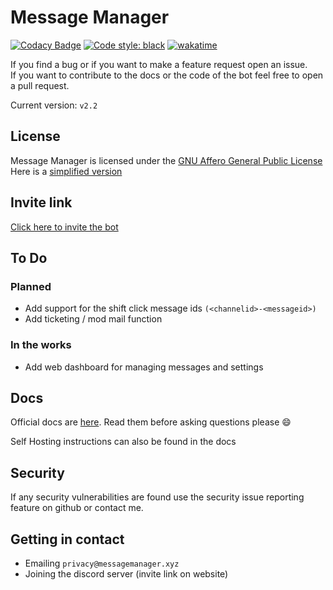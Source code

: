 # Message Manager

[![Codacy Badge](https://api.codacy.com/project/badge/Grade/326569ef23ba4a46848e531a662970c0)](https://app.codacy.com/gh/AnotherCat/message-bot?utm_source=github.com&utm_medium=referral&utm_content=AnotherCat/message-bot&utm_campaign=Badge_Grade_Settings)
[![Code style: black](https://img.shields.io/badge/code%20style-black-000000.svg)](https://github.com/psf/black)
[![wakatime](https://wakatime.com/badge/github/message-manager-discord/bot.svg)](https://wakatime.com/badge/github/message-manager-discord/bot)

<!--
[![Support Server Invite](https://discord.com/api/guilds/742373263593963614/embed.png)](https://discord.gg/xFZu29t)
-->

If you find a bug or if you want to make a feature request<!--, either join the [discord server](https://discord.gg/xFZu29t) or --> open an issue.  
If you want to contribute to the docs or the code of the bot feel free to open a pull request.

Current version: `v2.2`

## License

Message Manager is licensed under the [GNU Affero General Public License](https://github.com/AnotherCat/message-manager/blob/master/LICENSE)  
Here is a [simplified version](https://tldrlegal.com/license/gnu-affero-general-public-license-v3-(agpl-3.0)#summary)

## Invite link

[Click here to invite the bot](https://messagemanager.xyz/invite)

## To Do

### Planned

- Add support for the shift click message ids `(<channelid>-<messageid>)`
- Add ticketing / mod mail function

### In the works

- Add web dashboard for managing messages and settings

## Docs

Official docs are [here](https://docs.messagemanager.xyz). Read them before asking questions please :smile:

Self Hosting instructions can also be found in the docs

## Security

If any security vulnerabilities are found use the security issue reporting feature on github or contact me.

## Getting in contact

- Emailing `privacy@messagemanager.xyz`
- Joining the discord server (invite link on website)
